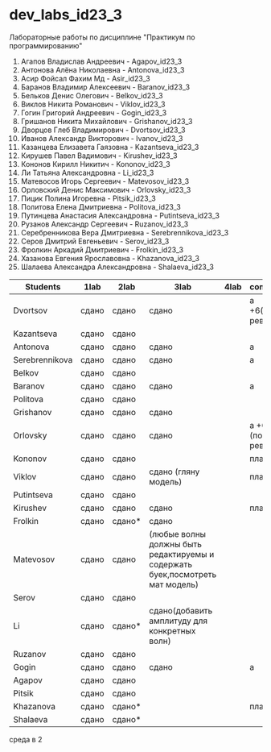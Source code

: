 # dev_labs_id23_3
Лабораторные работы по дисциплине "Практикум по программированию"

1. Агапов Владислав Андреевич - Agapov_id23_3
2. Антонова Алёна Николаевна - Antonova_id23_3
3. Асир Фойсал Фахим Мд - Asir_id23_3
4. Баранов Владимир Алексеевич - Baranov_id23_3
5. Бельков Денис Олегович - Belkov_id23_3
6. Виклов Никита Романович - Viklov_id23_3
7. Гогин Григорий Андреевич - Gogin_id23_3
8. Гришанов Никита Михайлович - Grishanov_id23_3
9. Дворцов Глеб Владимирович - Dvortsov_id23_3
10. Иванов Александр Викторович - Ivanov_id23_3
11. Казанцева Елизавета Гаязовна - Kazantseva_id23_3
12. Кирушев Павел Вадимович - Kirushev_id23_3
13. Кононов Кирилл Никитич - Kononov_id23_3
14. Ли Татьяна Александровна - Li_id23_3
15. Матевосов Игорь Сергеевич - Matevosov_id23_3
16. Орловский Денис Максимович - Orlovsky_id23_3
17. Пицик Полина Игоревна - Pitsik_id23_3
18. Политова Елена Дмитриевна - Politova_id23_3
19. Путинцева Анастасия Александровна - Putintseva_id23_3
20. Рузанов Александр Сергеевич - Ruzanov_id23_3
21. Серебренникова Вера Дмитриевна - Serebrennikova_id23_3
22. Серов Дмитрий Евгеньевич - Serov_id23_3
23. Фролкин Аркадий Дмитриевич - Frolkin_id23_3
24. Хазанова Евгения Ярославовна - Khazanova_id23_3
25. Шалаева Александра Александровна - Shalaeva_id23_3

| Students       | 1lab   | 2lab | 3lab | 4lab | comment |
|----------------|--------|------|------|------|---------|
| Dvortsov       | сдано  | сдано|сдано      |      |   а  +6(после ревизии)|
| Kazantseva     | сдано  | сдано|      |      |          |
| Antonova       | сдано  | сдано|сдано |      | a|
| Serebrennikova | сдано  | сдано|сдано |      | a|
| Belkov         | сдано  | сдано|      |      | |
| Baranov        | сдано  | сдано|сдано |      | а|
| Politova       | сдано  | сдано|      |      | |
| Grishanov      | сдано  | сдано|сдано |      | |
| Orlovsky       | сдано  | сдано|сдано |   | а +6 (после ревизии)|
| Kononov        | сдано  | сдано|      |      | плагиат|
| Viklov         | сдано  | сдано|сдано (гляну модель)|      | плагиат|
| Putintseva     | сдано  | сдано|      |     | |
| Kirushev       | сдано  |сдано |сдано |      | плагиат|
| Frolkin        | сдано  |сдано*| сдано     |      | |
| Matevosov      | сдано  |сдано |(любые волны должны быть редактируемы и содержать буек,посмотреть мат модель)|      | |
| Serov          | сдано  |сдано |      |      | |
| Li             | сдано  |сдано*|сдано(добавить амплитуду для конкретных волн) |      | |
| Ruzanov| сдано| сдано | | | |
| Gogin| сдано| сдано|сдано | | а|
| Agapov| сдано| сдано | | | |
| Pitsik| сдано| сдано | | | |
| Khazanova| сдано| сдано*| | | плагиат|
| Shalaeva | сдано| сдано*| | | |

среда в 2

